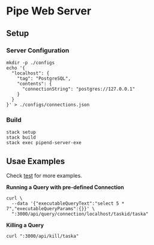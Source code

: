 # Pipe Web Server

## Setup

### Server Configuration

```
mkdir -p ./configs
echo '{
  "localhost": {
    "tag": "PostgreSQL",
    "contents": {
      "connectionString": "postgres://127.0.0.1"
    }
  }
}' > ./configs/connections.json
```

### Build

```
stack setup
stack build
stack exec pipend-server-exe
```

## Usae Examples

Check [test](/test) for more examples.

**Running a Query with pre-defined Connection**
```
curl \
  --data '{"executableQueryText":"select 5 * 7","executableQueryParams":{}}' \
  ":3000/api/query/connection/localhost/taskid/taska"
```

**Killing a Query**
```
curl ":3000/api/kill/taska"
```
